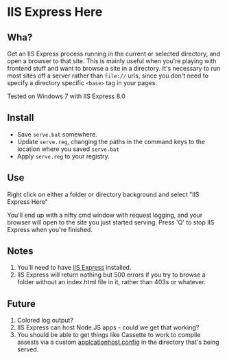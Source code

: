 # IIS Express Here

## Wha?

Get an IIS Express process running in the current or selected directory, and open a browser to that site. This is mainly useful when you're playing with frontend stuff and want to browse a site in a directory. It's necessary to run most sites off a server rather than `file://` urls, since you don't need to specify a directory specific `<base>` tag in your pages.

Tested on Windows 7 with IIS Express 8.0

## Install
- Save `serve.bat` somewhere.
- Update `serve.reg`, changing the paths in the command keys to the location where you saved `serve.bat`
- Apply `serve.reg` to your registry. 

## Use

Right click on either a folder or directory background and select "IIS Express Here"

You'll end up with a nifty cmd window with request logging, and your browser will open to the site you just started serving. Press 'Q' to stop IIS Express when you're finished.

## Notes

1. You'll need to have [IIS Express](http://www.iis.net/learn/extensions/introduction-to-iis-express/iis-express-overview) installed. 
2. IIS Express will return nothing but 500 errors if you try to browse a folder without an index.html file in it, rather than 403s or whatever.

## Future

1. Colored log output?
2. IIS Express can host Node.JS apps - could we get that working?
3. You should be able to get things like Cassette to work to compile assests via a custom [applcationhost.config](http://www.iis.net/learn/get-started/planning-your-iis-architecture/introduction-to-applicationhostconfig) in the directory that's being served.
